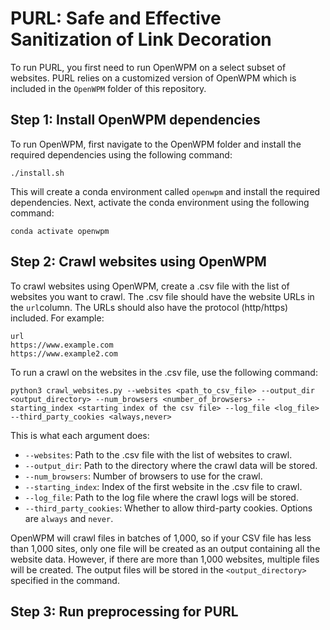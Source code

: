 # PURL: Safe and Effective Sanitization of Link Decoration
To run PURL, you first need to run OpenWPM on a select subset of websites. PURL relies on a customized version of OpenWPM which is included in the ```OpenWPM``` folder of this repository.

## Step 1: Install OpenWPM dependencies
To run OpenWPM, first navigate to the OpenWPM folder and install the required dependencies using the following command:
```
./install.sh
```
This will create a conda environment called ```openwpm``` and install the required dependencies. Next, activate the conda environment using the following command:
```
conda activate openwpm
```

## Step 2: Crawl websites using OpenWPM
To crawl websites using OpenWPM, create a .csv file with the list of websites you want to crawl. The .csv file should have the website URLs in the ```url```column. The URLs should also have the protocol (http/https) included. For example:
```
url
https://www.example.com
https://www.example2.com
```
To run a crawl on the websites in the .csv file, use the following command:
```
python3 crawl_websites.py --websites <path_to_csv_file> --output_dir <output_directory> --num_browsers <number_of_browsers> --starting_index <starting index of the csv file> --log_file <log_file> --third_party_cookies <always,never>
```
This is what each argument does:
- ```--websites```: Path to the .csv file with the list of websites to crawl.
- ```--output_dir```: Path to the directory where the crawl data will be stored.
- ```--num_browsers```: Number of browsers to use for the crawl.
- ```--starting_index```: Index of the first website in the .csv file to crawl.
- ```--log_file```: Path to the log file where the crawl logs will be stored.
- ```--third_party_cookies```: Whether to allow third-party cookies. Options are ```always``` and ```never```.

OpenWPM will crawl files in batches of 1,000, so if your CSV file has less than 1,000 sites, only one file will be created as an output containing all the website data. However, if there are more than 1,000 websites, multiple files will be created. The output files will be stored in the ```<output_directory>``` specified in the command.

## Step 3: Run preprocessing for PURL
